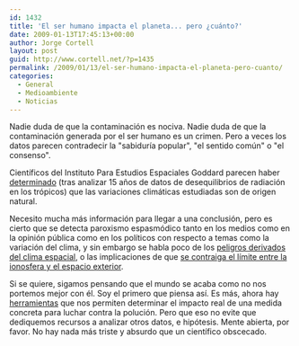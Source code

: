 ```yaml
---
id: 1432
title: 'El ser humano impacta el planeta... pero ¿cuánto?'
date: 2009-01-13T17:45:13+00:00
author: Jorge Cortell
layout: post
guid: http://www.cortell.net/?p=1435
permalink: /2009/01/13/el-ser-humano-impacta-el-planeta-pero-cuanto/
categories:
  - General
  - Medioambiente
  - Noticias
---
```

Nadie duda de que la contaminación es nociva. Nadie duda de que la contaminación generada por el ser humano es un crimen. Pero a veces los datos parecen contradecir la "sabiduría popular", "el sentido común" o "el consenso".

Científicos del Instituto Para Estudios Espaciales Goddard parecen haber <a title="http://earthobservatory.nasa.gov/Newsroom/view.php?id=36365" href="http://earthobservatory.nasa.gov/Newsroom/view.php?id=36365" target="_blank">determinado</a> (tras analizar 15 años de datos de desequilibrios de radiación en los trópicos) que las variaciones climáticas estudiadas son de origen natural.

Necesito mucha más información para llegar a una conclusión, pero es cierto que se detecta paroxismo espasmódico tanto en los medios como en la opinión pública como en los políticos con respecto a temas como la variación del clima, y sin embargo se habla poco de los <a title="http://earthobservatory.nasa.gov/Newsroom/view.php?id=36368" href="http://earthobservatory.nasa.gov/Newsroom/view.php?id=36368" target="_blank">peligros derivados del clima espacial</a>, o las implicaciones de que <a title="http://earthobservatory.nasa.gov/Newsroom/view.php?id=36368" href="http://earthobservatory.nasa.gov/Newsroom/view.php?id=36368" target="_blank">se contraiga el límite entre la ionosfera y el espacio exterior</a>.

Si se quiere, sigamos pensando que el mundo se acaba como no nos portemos mejor con él. Soy el primero que piensa así. Es más, ahora hay <a title="http://earthobservatory.nasa.gov/Newsroom/view.php?id=36304" href="http://earthobservatory.nasa.gov/Newsroom/view.php?id=36304" target="_blank">herramientas</a> que nos permiten determinar el impacto real de una medida concreta para luchar contra la polución. Pero que eso no evite que dediquemos recursos a analizar otros datos, e hipótesis. Mente abierta, por favor. No hay nada más triste y absurdo que un científico obscecado.
